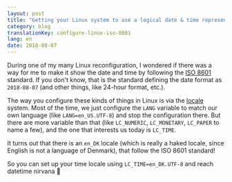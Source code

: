 ```yaml
---
layout: post
title: "Getting your Linux system to use a logical date & time representation (ISO 8601)"
category: blog
translationKey: configure-linux-iso-8601
lang: en
date: 2018-08-07
---
```


During one of my many Linux reconfiguration, I wondered if there was a way for
me to make it show the date and time by following the [ISO 8601][iso] standard.
If you don't know, that is the standard defining the date format as
`2018-08-07` (and other things, like 24-hour format, etc.).

The way you configure these kinds of things in Linux is via the
[locale][locale] system. Most of the time, we just configure the `LANG`
variable to match our own language (like `LANG=en_US.UTF-8`) and stop the
configuration there. But there are more variable than that (like `LC_NUMERIC`,
`LC_MONETARY`, `LC_PAPER` to name a few), and the one that interests us today
is `LC_TIME`.

It turns out that there is an `en_DK` locale (which is really a haked locale,
since English is not a language of Denmark), that follow the ISO 8601 standard!

So you can set up your time locale using  `LC_TIME=en_DK.UTF-8` and reach
datetime nirvana 🙏

[iso]: https://en.wikipedia.org/wiki/ISO_8601
[locale]: https://en.wikipedia.org/wiki/Locale_(computer_software)
